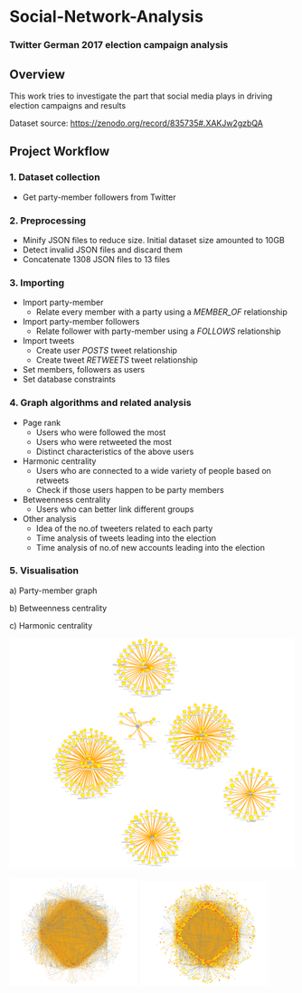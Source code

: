 # Social-Network-Analysis
### Twitter German 2017 election campaign analysis
## Overview
This work tries to investigate the part that social media plays in driving election campaigns and results

Dataset source: https://zenodo.org/record/835735#.XAKJw2gzbQA

## Project Workflow

### 1. Dataset collection
- Get party-member followers from Twitter

### 2. Preprocessing
- Minify JSON files to reduce size. Initial dataset size amounted to 10GB
- Detect invalid JSON files and discard them
- Concatenate 1308 JSON files to 13 files

### 3. Importing
- Import party-member
  - Relate every member with a party using a _MEMBER_OF_ relationship
- Import party-member followers
  - Relate follower with party-member using a _FOLLOWS_ relationship
- Import tweets
  - Create user _POSTS_ tweet relationship
  - Create tweet _RETWEETS_ tweet relationship
- Set members, followers as users
- Set database constraints
### 4. Graph algorithms and related analysis
- Page rank
  - Users who were followed the most
  - Users who were retweeted the most
  - Distinct characteristics of the above users
- Harmonic centrality
  - Users who are connected to a wide variety of people based on retweets
  - Check if those users happen to be party members
- Betweenness centrality
  - Users who can better link different groups
- Other analysis
  - Idea of the no.of tweeters related to each party
  - Time analysis of tweets leading into the election
  - Time analysis of no.of new accounts leading into the election
### 5. Visualisation

  <p>a) Party-member graph</p>
  <p>b) Betweenness centrality</p>
  <p>c) Harmonic centrality</p>

<div float = "left">
  <img src = "Screenshots/member-edit.png">
</div>
<br>
<div float = "left">
  <img width = "45%" src = "Screenshots/betweenness.PNG">
  <img width = "45%" src = "Screenshots/harmonic.PNG">
</div>
